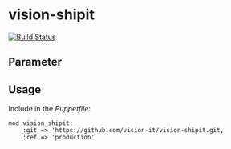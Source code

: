 # vision-shipit

[![Build Status](https://travis-ci.org/vision-it/vision-shipit.svg?branch=development)](https://travis-ci.org/vision-it/vision-shipit)

## Parameter

## Usage

Include in the *Puppetfile*:

```
mod vision_shipit:
    :git => 'https://github.com/vision-it/vision-shipit.git,
    :ref => 'production'
```
